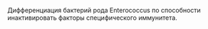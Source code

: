 Дифференциация бактерий рода  Enterococcus по способности инактивировать факторы специфического иммунитета.